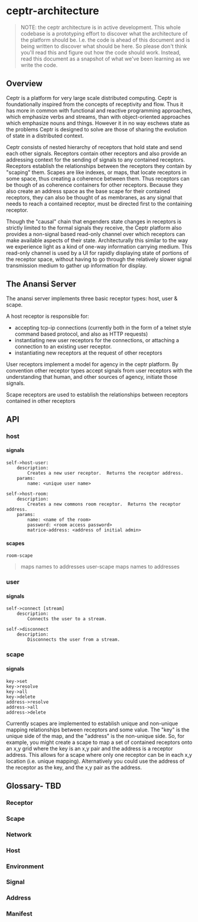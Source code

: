 # ceptr-architecture

> NOTE: the ceptr architecture is in active development.  This whole codebase is a prototyping effort to discover what the architecture of the platform should be.  I.e. the code is ahead of this document and is being written to discover what should be here.  So please don't think you'll read this and figure out how the code should work.  Instead, read this document as a snapshot of what we've been learning as we write the code.

## Overview

Ceptr is a platform for very large scale distributed computing.  Ceptr is foundationally inspired from the concepts of receptivity and flow.  Thus it has more in common with functional and reactive programming approaches, which emphasize verbs and streams, than with object-oriented approaches which emphasize nouns and things.  However it in no way eschews state as the problems Ceptr is designed to solve are those of sharing the evolution of state in a distributed context.

Ceptr consists of nested hierarchy of receptors that hold state and send each other signals.  Receptors contain other receptors and also provide an addressing context for the sending of signals to any contained receptors.  Receptors establish the relationships between the receptors they contain by "scaping" them.  Scapes are like indexes, or maps, that locate receptors in some space, thus creating a coherence between them.  Thus receptors can be though of as coherence containers for other receptors.  Because they also create an address space as the base scape for their contained receptors, they can also be thought of as membranes, as any signal that needs to reach a contained receptor, must be directed first to the containing receptor.

Though the "causal" chain that engenders state changes in receptors is strictly limited to the formal signals they receive, the Ceptr platform also provides a non-signal based read-only channel over which receptors can make available aspects of their state.  Architecturally this similar to the way we experience light as a kind of one-way information carrying medium.  This read-only channel is used by a UI for rapidly displaying state of portions of the receptor space, without having to go through the relatively slower signal transmission medium to gather up information for display.

## The Anansi Server

The anansi server implements three basic receptor types: host, user & scape.  

A host receptor is responsible for:

* accepting tcp-ip connections (currently both in the form of a telnet style command based protocol, and also as HTTP requests)
* instantiating new user receptors for the connections, or attaching a connection to an existing user receptor.
* instantiating new receptors at the request of other receptors

User receptors implement a model for agency in the ceptr platform.  By convention other receptor types accept signals from user receptors with the understanding that human, and other sources of agency, initiate those signals.

Scape receptors are used to establish the relationships between receptors contained in other receptors

## API

### host
#### signals
    self->host-user:
        description: 
            Creates a new user receptor.  Returns the receptor address.
        params:
            name: <unique user name>

    self->host-room:
        description:
            Creates a new commons room receptor.  Returns the receptor address.
        params:    
            name: <name of the room>
            password: <room access password>
            matrice-address: <address of initial admin>
#### scapes
    room-scape
> maps names to addresses
    user-scape
> maps names to addresses

### user
#### signals
    self->connect [stream]
        description:
            Connects the user to a stream.

    self->disconnect
        description: 
            Disconnects the user from a stream.

### scape
#### signals
    key->set
    key->resolve
    key->all
    key->delete
    address->resolve
    address->all
    address->delete

Currently scapes are implemented to establish unique and non-unique mapping relationships between receptors and some value.  The "key" is the unique side of the map, and the "address" is the non-unique side.  So, for example, you might create a scape to map a set of contained receptors onto an x,y grid where the key is an x,y pair and the address is a receptor address.  This allows for a scape where only one receptor can be in each x,y location (i.e. unique mapping).  Alternatively you could use the address of the receptor as the key, and the x,y pair as the address.


## Glossary- TBD
### Receptor
### Scape
### Network
### Host
### Environment
### Signal
### Address
### Manifest

